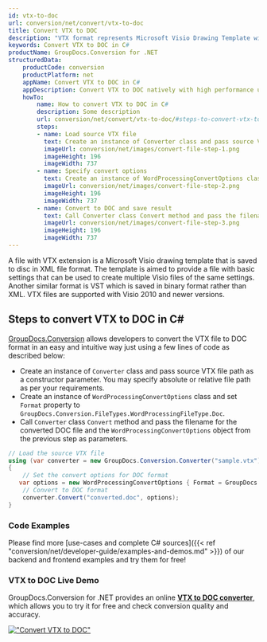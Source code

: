 ```yaml
---
id: vtx-to-doc
url: conversion/net/convert/vtx-to-doc
title: Convert VTX to DOC
description: "VTX format represents Microsoft Visio Drawing Template with .vtx extension. Learn how to convert VTX to DOC file programmatically in C# language using GroupDocs.Conversion for .NET library."
keywords: Convert VTX to DOC in C#
productName: GroupDocs.Conversion for .NET
structuredData:
    productCode: conversion
    productPlatform: net
    appName: Convert VTX to DOC in C#
    appDescription: Convert VTX to DOC natively with high performance using C# language and server side GroupDocs.Conversion for .NET APIs, without the use of any software like Microsoft or Open Office.
    howTo:
        name: How to convert VTX to DOC in C# 
        description: Some description
        url: conversion/net/convert/vtx-to-doc/#steps-to-convert-vtx-to-doc-in-c
        steps:
        - name: Load source VTX file 
          text: Create an instance of Converter class and pass source VTX file path as a constructor parameter. You may specify absolute or relative file path as per your requirements. 
          imageUrl: conversion/net/images/convert-file-step-1.png
          imageHeight: 196
          imageWidth: 737
        - name: Specify convert options 
          text: Create an instance of WordProcessingConvertOptions class.
          imageUrl: conversion/net/images/convert-file-step-2.png
          imageHeight: 196
          imageWidth: 737
        - name: Convert to DOC and save result 
          text: Call Converter class Convert method and pass the filename for the converted HTML file and the WordProcessingConvertOptions object from the previous step as parameters.
          imageUrl: conversion/net/images/convert-file-step-3.png
          imageHeight: 196
          imageWidth: 737
---
```


A file with VTX extension is a Microsoft Visio drawing template that is saved to disc in XML file format. The template is aimed to provide a file with basic settings that can be used to create multiple Visio files of the same settings. Another similar format is VST which is saved in binary format rather than XML. VTX files are supported with Visio 2010 and newer versions.

## Steps to convert VTX to DOC in C#

[GroupDocs.Conversion](https://products.groupdocs.com/conversion/net) allows developers to convert the VTX file to DOC format in an easy and intuitive way just using a few lines of code as described below:

* Create an instance of `Converter` class and pass source VTX file path as a constructor parameter. You may specify absolute or relative file path as per your requirements. 
* Create an instance of `WordProcessingConvertOptions` class and set `Format` property to `GroupDocs.Conversion.FileTypes.WordProcessingFileType.Doc`.
* Call `Converter` class `Convert` method and pass the filename for the converted DOC file and the `WordProcessingConvertOptions` object from the previous step as parameters.

```csharp
// Load the source VTX file
using (var converter = new GroupDocs.Conversion.Converter("sample.vtx"))
{
    // Set the convert options for DOC format
   var options = new WordProcessingConvertOptions { Format = GroupDocs.Conversion.FileTypes.WordProcessingFileType.Doc };
    // Convert to DOC format
    converter.Convert("converted.doc", options);
}
```

### Code Examples

Please find more [use-cases and complete C# sources]({{< ref "conversion/net/developer-guide/examples-and-demos.md" >}}) of our backend and frontend examples and try them for free!

### VTX to DOC Live Demo

GroupDocs.Conversion for .NET provides an online [**VTX to DOC converter**](https://products.groupdocs.app/conversion/vtx-to-doc), which allows you to try it for free and check conversion quality and accuracy.

[!["Convert VTX to DOC"](conversion/net/images/convert-to-doc/convert-vtx-to-doc.png)](https://products.groupdocs.app/conversion/vtx-to-doc)